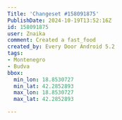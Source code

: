 ```yaml
---
Title: 'Changeset #158091875'
PublishDate: 2024-10-19T13:52:16Z
id: 158091875
user: Znaika
comment: Created a fast_food
created_by: Every Door Android 5.2
tags:
- Montenegro
- Budva
bbox:
  min_lon: 18.8530727
  min_lat: 42.2852893
  max_lon: 18.8530727
  max_lat: 42.2852893

---
```

